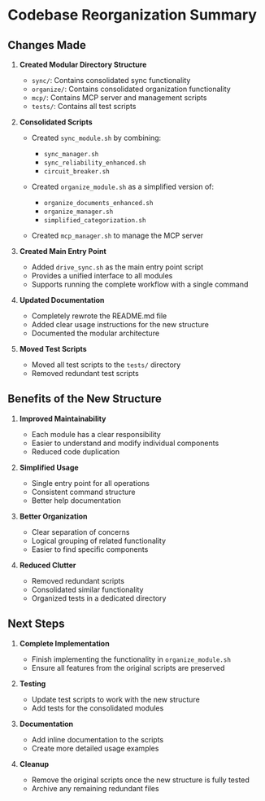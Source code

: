 # Codebase Reorganization Summary

## Changes Made

1. **Created Modular Directory Structure**
   - `sync/`: Contains consolidated sync functionality
   - `organize/`: Contains consolidated organization functionality
   - `mcp/`: Contains MCP server and management scripts
   - `tests/`: Contains all test scripts

2. **Consolidated Scripts**
   - Created `sync_module.sh` by combining:
     - `sync_manager.sh`
     - `sync_reliability_enhanced.sh`
     - `circuit_breaker.sh`
   
   - Created `organize_module.sh` as a simplified version of:
     - `organize_documents_enhanced.sh`
     - `organize_manager.sh`
     - `simplified_categorization.sh`
   
   - Created `mcp_manager.sh` to manage the MCP server

3. **Created Main Entry Point**
   - Added `drive_sync.sh` as the main entry point script
   - Provides a unified interface to all modules
   - Supports running the complete workflow with a single command

4. **Updated Documentation**
   - Completely rewrote the README.md file
   - Added clear usage instructions for the new structure
   - Documented the modular architecture

5. **Moved Test Scripts**
   - Moved all test scripts to the `tests/` directory
   - Removed redundant test scripts

## Benefits of the New Structure

1. **Improved Maintainability**
   - Each module has a clear responsibility
   - Easier to understand and modify individual components
   - Reduced code duplication

2. **Simplified Usage**
   - Single entry point for all operations
   - Consistent command structure
   - Better help documentation

3. **Better Organization**
   - Clear separation of concerns
   - Logical grouping of related functionality
   - Easier to find specific components

4. **Reduced Clutter**
   - Removed redundant scripts
   - Consolidated similar functionality
   - Organized tests in a dedicated directory

## Next Steps

1. **Complete Implementation**
   - Finish implementing the functionality in `organize_module.sh`
   - Ensure all features from the original scripts are preserved

2. **Testing**
   - Update test scripts to work with the new structure
   - Add tests for the consolidated modules

3. **Documentation**
   - Add inline documentation to the scripts
   - Create more detailed usage examples

4. **Cleanup**
   - Remove the original scripts once the new structure is fully tested
   - Archive any remaining redundant files